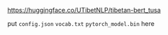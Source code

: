 https://huggingface.co/UTibetNLP/tibetan-bert_tusa

put `config.json` `vocab.txt` `pytorch_model.bin` here